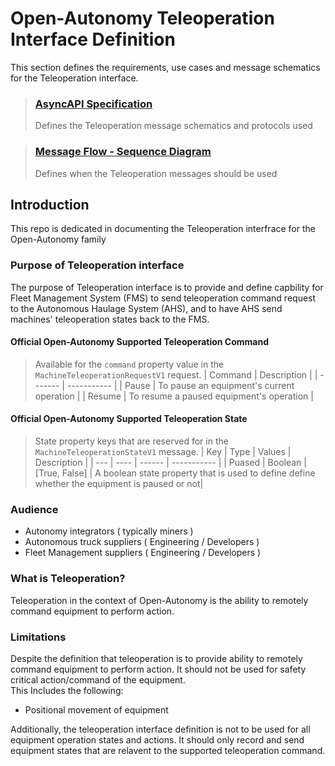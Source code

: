 # Open-Autonomy Teleoperation Interface Definition

This section defines the requirements, use cases and message schematics for the Teleoperation interface.

> ### [AsyncAPI Specification](./specification/asyncapi.yaml)
> Defines the Teleoperation message schematics and protocols used

>### [Message Flow - Sequence Diagram](./diagram/sequence_diagrams.md)
> Defines when the Teleoperation messages should be used

## Introduction
This repo is dedicated in documenting the Teleoperation interfrace for the Open-Autonomy family

### Purpose of Teleoperation interface
The purpose of Teleoperation interface is to provide and define capbility for Fleet Management System (FMS) to send teleoperation command request to the Autonomous Haulage System (AHS), and to have AHS send machines' teleoperation states back to the FMS.

#### Official Open-Autonomy Supported Teleoperation Command
> Available for the `command` property value in the `MachineTeleoperationRequestV1` request.
> | Command | Description |
> | ------- | ----------- |
> | Pause   | To pause an equipment's current operation |
> | Resume  | To resume a paused equipment's operation | 

#### Official Open-Autonomy Supported Teleoperation State
> State property keys that are reserved for in the `MachineTeleoperationStateV1` message.
> | Key | Type | Values | Description |
> | --- | ---- | ------ | ----------- |
> | Puased | Boolean | [True, False] | A boolean state property that is used to define define whether the equipment is paused or not|

### Audience
- Autonomy integrators ( typically miners )
- Autonomous truck suppliers ( Engineering / Developers )
- Fleet Management suppliers ( Engineering / Developers )

### What is Teleoperation?
Teleoperation in the context of Open-Autonomy is the ability to remotely command equipment to perform action.

### Limitations
Despite the definition that teleoperation is to provide ability to remotely command equipment to perform action. It should not be used for safety critical action/command of the equipment.<br>
This Includes the following:
- Positional movement of equipment

Additionally, the teleoperation interface definition is not to be used for all equipment operation states and actions. It should only record and send equipment states that are relavent to the supported teleoperation command.